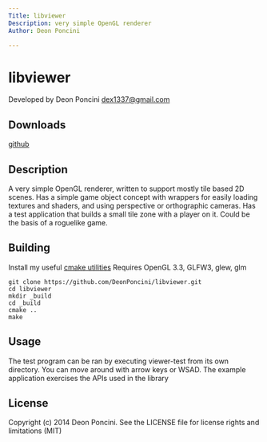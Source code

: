 ```yaml
---
Title: libviewer
Description: very simple OpenGL renderer
Author: Deon Poncini

---
```


libviewer
===============

Developed by Deon Poncini <dex1337@gmail.com>

Downloads
---------
[github](https://github.com/DeonPoncini/libviewer)

Description
-----------
A very simple OpenGL renderer, written to support mostly tile based 2D scenes.
Has a simple game object concept with wrappers for easily loading textures and
shaders, and using perspective or orthographic cameras.
Has a test application that builds a small tile zone with a player on it. Could
be the basis of a roguelike game.

Building
--------
Install my useful [cmake utilities](https://github.com/DeonPoncini/cmake)
Requires OpenGL 3.3, GLFW3, glew, glm

    git clone https://github.com/DeonPoncini/libviewer.git
    cd libviewer
    mkdir _build
    cd _build
    cmake ..
    make

Usage
-----
The test program can be ran by executing viewer-test from its own directory.
You can move around with arrow keys or WSAD.
The example application exercises the APIs used in the library

License
-------
Copyright (c) 2014 Deon Poncini. See the LICENSE file for license rights and limitations (MIT)
